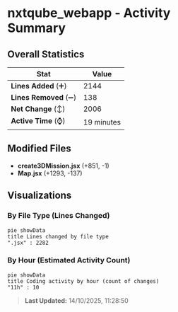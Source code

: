 # nxtqube_webapp - Activity Summary 

## Overall Statistics

| Stat                   | Value                                                             |
| ---------------------- | ----------------------------------------------------------------- |
| **Lines Added** (➕)   | 2144                                          |
| **Lines Removed** (➖) | 138                                        |
| **Net Change** (↕)    | 2006                |
| **Active Time** (⌚)   | 19 minutes |


## Modified Files
- **create3DMission.jsx** (+851, -1)
- **Map.jsx** (+1293, -137)

## Visualizations

### By File Type (Lines Changed)

```mermaid
pie showData
title Lines changed by file type
".jsx" : 2282
```

### By Hour (Estimated Activity Count)

```mermaid
pie showData
title Coding activity by hour (count of changes)
"11h" : 10
```


> **Last Updated:** 14/10/2025, 11:28:50